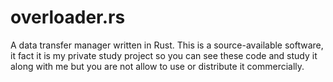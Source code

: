 # overloader.rs
A data transfer manager written in Rust. This is a source-available software, it fact it is my private study project so you can see these code and study it along with me but you are not allow to use or distribute it commercially.
